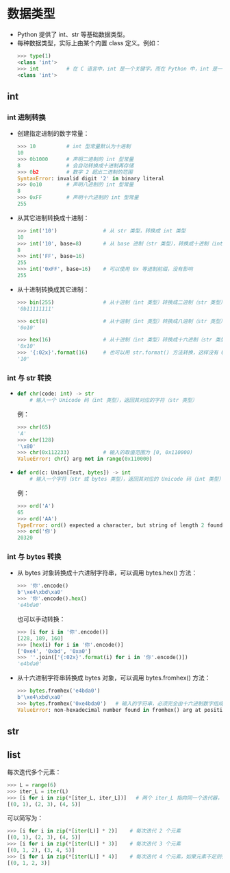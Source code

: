 # 数据类型

- Python 提供了 int、str 等基础数据类型。
- 每种数据类型，实际上由某个内置 class 定义。例如：
  ```py
  >>> type(1)
  <class 'int'>
  >>> int         # 在 C 语言中，int 是一个关键字。而在 Python 中，int 是一个 class 类名
  <class 'int'>
  ```

## int

### int 进制转换

- 创建指定进制的数字常量：
  ```py
  >>> 10          # int 型常量默认为十进制
  10
  >>> 0b1000      # 声明二进制的 int 型常量
  8               # 会自动转换成十进制再存储
  >>> 0b2         # 数字 2 超出二进制的范围
  SyntaxError: invalid digit '2' in binary literal
  >>> 0o10        # 声明八进制的 int 型常量
  8
  >>> 0xFF        # 声明十六进制的 int 型常量
  255
  ```

- 从其它进制转换成十进制：
  ```py
  >>> int('10')               # 从 str 类型，转换成 int 类型
  10
  >>> int('10', base=8)       # 从 base 进制（str 类型），转换成十进制（int 类型）。base 默认为 10 进制
  8
  >>> int('FF', base=16)
  255
  >>> int('0xFF', base=16)    # 可以使用 0x 等进制前缀，没有影响
  255
  ```

- 从十进制转换成其它进制：
  ```py
  >>> bin(255)                # 从十进制（int 类型）转换成二进制（str 类型）
  '0b11111111'
  ```
  ```py
  >>> oct(8)                  # 从十进制（int 类型）转换成八进制（str 类型）
  '0o10'
  ```
  ```py
  >>> hex(16)                 # 从十进制（int 类型）转换成十六进制（str 类型）
  '0x10'
  >>> '{:02x}'.format(16)     # 也可以用 str.format() 方法转换，这样没有 0x 前缀
  '10'
  ```

### int 与 str 转换

- 
  ```py
  def chr(code: int) -> str
      # 输入一个 Unicode 码（int 类型），返回其对应的字符（str 类型）
  ```
  例：
  ```py
  >>> chr(65)
  'A'
  >>> chr(128)
  '\x80'
  >>> chr(0x112233)           # 输入的取值范围为 [0, 0x110000)
  ValueError: chr() arg not in range(0x110000)
  ```

- 
  ```py
  def ord(c: Union[Text, bytes]) -> int
      # 输入一个字符（str 或 bytes 类型），返回其对应的 Unicode 码（int 类型）
  ```
  例：
  ```py
  >>> ord('A')
  65
  >>> ord('AA')
  TypeError: ord() expected a character, but string of length 2 found
  >>> ord('你')
  20320
  ```

### int 与 bytes 转换

- 从 bytes 对象转换成十六进制字符串，可以调用 bytes.hex() 方法：
  ```py
  >>> '你'.encode()
  b'\xe4\xbd\xa0'
  >>> '你'.encode().hex()
  'e4bda0'
  ```
  也可以手动转换：
  ```py
  >>> [i for i in '你'.encode()]
  [228, 189, 160]
  >>> [hex(i) for i in '你'.encode()]
  ['0xe4', '0xbd', '0xa0']
  >>> ''.join(['{:02x}'.format(i) for i in '你'.encode()])
  'e4bda0'
  ```

- 从十六进制字符串转换成 bytes 对象，可以调用 bytes.fromhex() 方法：
  ```py
  >>> bytes.fromhex('e4bda0')
  b'\xe4\xbd\xa0'
  >>> bytes.fromhex('0xe4bda0')   # 输入的字符串，必须完全由十六进制数字组成
  ValueError: non-hexadecimal number found in fromhex() arg at position 1
  ```


## str



## list



每次迭代多个元素：
```py
>>> L = range(6)
>>> iter_L = iter(L)
>>> [i for i in zip(*[iter_L, iter_L])]   # 两个 iter_L 指向同一个迭代器，因此会累加迭代位置
[(0, 1), (2, 3), (4, 5)]
```
可以简写为：
```py
>>> [i for i in zip(*[iter(L)] * 2)]    # 每次迭代 2 个元素
[(0, 1), (2, 3), (4, 5)]
>>> [i for i in zip(*[iter(L)] * 3)]    # 每次迭代 3 个元素
[(0, 1, 2), (3, 4, 5)]
>>> [i for i in zip(*[iter(L)] * 4)]    # 每次迭代 4 个元素，如果元素不足则会停止迭代，导致遗漏元素
[(0, 1, 2, 3)]
```
